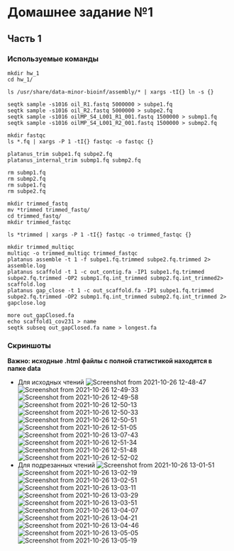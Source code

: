 # Домашнее задание №1
## Часть 1
### Используемые команды

```
mkdir hw_1
cd hw_1/

ls /usr/share/data-minor-bioinf/assembly/* | xargs -tI{} ln -s {}

seqtk sample -s1016 oil_R1.fastq 5000000 > subpe1.fq
seqtk sample -s1016 oil_R2.fastq 5000000 > subpe2.fq
seqtk sample -s1016 oilMP_S4_L001_R1_001.fastq 1500000 > submp1.fq
seqtk sample -s1016 oilMP_S4_L001_R2_001.fastq 1500000 > submp2.fq

mkdir fastqc
ls *.fq | xargs -P 1 -tI{} fastqc -o fastqc {}

platanus_trim subpe1.fq subpe2.fq
platanus_internal_trim submp1.fq submp2.fq

rm submp1.fq
rm submp2.fq
rm subpe1.fq
rm subpe2.fq

mkdir trimmed_fastq
mv *trimmed trimmed_fastq/
cd trimmed_fastq/
mkdir trimmed_fastqc

ls *trimmed | xargs -P 1 -tI{} fastqc -o trimmed_fastqc {}

mkdir trimmed_multiqc
multiqc -o trimmed_multiqc trimmed_fastqc
platanus assemble -t 1 -f subpe1.fq.trimmed subpe2.fq.trimmed 2> assemble.log
platanus scaffold -t 1 -c out_contig.fa -IP1 subpe1.fq.trimmed subpe2.fq.trimmed -OP2 submp1.fq.int_trimmed submp2.fq.int_trimmed2> scaffold.log
platanus gap_close -t 1 -c out_scaffold.fa -IP1 subpe1.fq.trimmed subpe2.fq.trimmed -OP2 submp1.fq.int_trimmed submp2.fq.int_trimmed 2> gapclose.log

more out_gapClosed.fa
echo scaffold1_cov231 > name
seqtk subseq out_gapClosed.fa name > longest.fa
```
### Скриншоты
**Важно: исходные .html файлы с полной статистикой находятся в папке data**
* Для исходных чтений
![Screenshot from 2021-10-26 12-48-47](https://user-images.githubusercontent.com/60858323/138952006-ec0f7e8e-8e49-4558-8c31-f6548155795c.png)
![Screenshot from 2021-10-26 12-49-33](https://user-images.githubusercontent.com/60858323/138952014-fd6a39e7-c3f9-496c-81e2-beb023f32a9d.png)
![Screenshot from 2021-10-26 12-49-58](https://user-images.githubusercontent.com/60858323/138952015-2c97937f-572f-4bc3-a5a0-99f67a2de463.png)
![Screenshot from 2021-10-26 12-50-13](https://user-images.githubusercontent.com/60858323/138952016-def2c51e-483b-45a6-993b-769bbb279d39.png)
![Screenshot from 2021-10-26 12-50-33](https://user-images.githubusercontent.com/60858323/138952018-93d4af7e-e5f1-4508-afd0-c2f6eda48c62.png)
![Screenshot from 2021-10-26 12-50-51](https://user-images.githubusercontent.com/60858323/138952020-165e7a61-1839-456e-a09f-32608aee2b68.png)
![Screenshot from 2021-10-26 12-51-05](https://user-images.githubusercontent.com/60858323/138952021-cd771bd1-0792-427d-a699-070252435fab.png)
![Screenshot from 2021-10-26 13-07-43](https://user-images.githubusercontent.com/60858323/138953393-d0da755c-8c72-44e9-a678-b6ac4c047354.png)
![Screenshot from 2021-10-26 12-51-34](https://user-images.githubusercontent.com/60858323/138952023-cfe93bb8-3c0c-49ab-8466-7b3d96f0e875.png)
![Screenshot from 2021-10-26 12-51-48](https://user-images.githubusercontent.com/60858323/138952024-f75d10ad-6bfa-4cfb-893f-606367b7421d.png)
![Screenshot from 2021-10-26 12-52-02](https://user-images.githubusercontent.com/60858323/138952025-3b1a6824-b2b4-4477-ae71-de940143bb19.png)
* Для подрезанных чтений
![Screenshot from 2021-10-26 13-01-51](https://user-images.githubusercontent.com/60858323/138953191-98d23f89-8397-4277-8df8-de17e4c1595c.png)
![Screenshot from 2021-10-26 13-02-19](https://user-images.githubusercontent.com/60858323/138953195-be686bec-13e7-4055-8464-0f8982d5d7bb.png)
![Screenshot from 2021-10-26 13-02-51](https://user-images.githubusercontent.com/60858323/138953197-27774255-d5b0-4fd9-9b37-e4dc9ae20ac4.png)
![Screenshot from 2021-10-26 13-03-11](https://user-images.githubusercontent.com/60858323/138953175-5089e512-3e49-47ab-8341-b7494a720c07.png)
![Screenshot from 2021-10-26 13-03-29](https://user-images.githubusercontent.com/60858323/138953179-6635f129-ab0d-4bc2-b01a-36bc00ea0fa5.png)
![Screenshot from 2021-10-26 13-03-51](https://user-images.githubusercontent.com/60858323/138953181-cbbd9ce5-8615-4ebf-8ea8-0dfc143e7f0c.png)
![Screenshot from 2021-10-26 13-04-07](https://user-images.githubusercontent.com/60858323/138953184-6bac0bef-bba0-4edd-9e92-4eb26a97fde6.png)
![Screenshot from 2021-10-26 13-04-21](https://user-images.githubusercontent.com/60858323/138953185-f2dcec02-4b65-4801-aa19-1f48c907f469.png)
![Screenshot from 2021-10-26 13-04-46](https://user-images.githubusercontent.com/60858323/138953186-f988e467-6806-4e77-a25e-1f7b4757d8aa.png)
![Screenshot from 2021-10-26 13-05-05](https://user-images.githubusercontent.com/60858323/138953188-46f9ae3d-c19e-412b-a277-51d2bbbfa601.png)
![Screenshot from 2021-10-26 13-05-19](https://user-images.githubusercontent.com/60858323/138953190-cd1d41f8-1874-4e67-acdc-c003f480028d.png)
